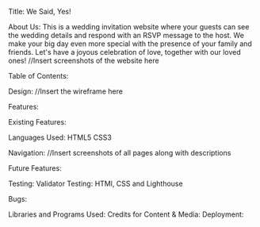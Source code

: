 Title: 
We Said, Yes!

About Us: 
This is a wedding invitation website where your guests can see the wedding details and respond with an RSVP message to the host.
We make your big day even more special with the presence of your family and friends. Let's have a joyous celebration of love, together with our loved ones!
//Insert screenshots of the website here

Table of Contents:

Design:
//Insert the wireframe here

Features:

Existing Features:

Languages Used:
HTML5
CSS3

Navigation:
//Insert screenshots of all pages along with descriptions

Future Features:

Testing:
Validator Testing: HTMl, CSS and Lighthouse

Bugs:

Libraries and Programs Used:
Credits for Content & Media:
Deployment: